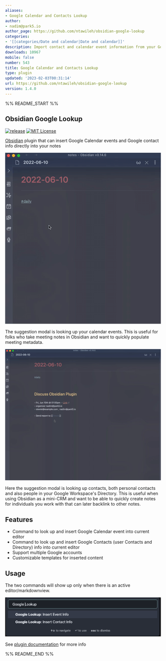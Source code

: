 ```yaml
---
aliases:
- Google Calendar and Contacts Lookup
author:
- nadim@park5.io
author_page: https://github.com/ntawileh/obsidian-google-lookup
categories:
- '[[categories/Date and calendar|Date and calendar]]'
description: Import contact and calendar event information from your Google account
downloads: 10967
mobile: false
number: 543
title: Google Calendar and Contacts Lookup
type: plugin
updated: '2023-02-03T00:31:14'
url: https://github.com/ntawileh/obsidian-google-lookup
version: 1.4.0
---
```


%% README_START %%

## Obsidian Google Lookup

[![release](https://img.shields.io/github/v/release/ntawileh/obsidian-google-lookup?display_name=tag&sort=semver)](https://github.com/ntawileh/obsidian-google-lookup)
[![MIT License](https://img.shields.io/github/license/ntawileh/obsidian-google-lookup)](LICENSE)

[Obsidian](https://obsidian.md) plugin that can insert Google Calendar events and Google contact info directly into your notes

![](https://raw.githubusercontent.com/ntawileh/obsidian-google-lookup/main/docs/images/event-insert.gif)

The suggestion modal is looking up your calendar events. This is useful for folks who take meeting notes in Obsidian and want to quickly populate meeting metadata.

![](https://raw.githubusercontent.com/ntawileh/obsidian-google-lookup/main/docs/images/contact-insert.gif)

Here the suggestion modal is looking up contacts, both personal contacts and also people in your Google Workspace's Directory. This is useful when using Obsidian as a mini-CRM and want to be able to quickly create notes for individuals you work with that can later backlink to other notes.

## Features

- Command to look up and insert Google Calendar event into current editor
- Command to look up and insert Google Contacts (user Contacts and Directory) info into current editor
- Support multiple Google accounts
- Customizable templates for inserted content

## Usage

The two commands will show up only when there is an active editor/markdownview.

![](https://raw.githubusercontent.com/ntawileh/obsidian-google-lookup/main/docs/images/commands.png)

See [plugin documentation](https://ntawileh.github.io/obsidian-google-lookup) for more info


%% README_END %%